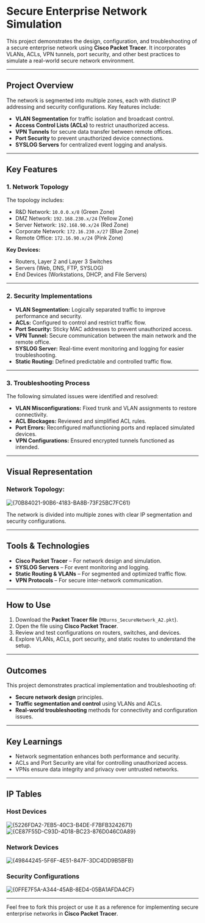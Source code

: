 # Secure Enterprise Network Simulation

This project demonstrates the design, configuration, and troubleshooting of a secure enterprise network using **Cisco Packet Tracer**. It incorporates VLANs, ACLs, VPN tunnels, port security, and other best practices to simulate a real-world secure network environment.

---

## Project Overview
The network is segmented into multiple zones, each with distinct IP addressing and security configurations. Key features include:
- **VLAN Segmentation** for traffic isolation and broadcast control.
- **Access Control Lists (ACLs)** to restrict unauthorized access.
- **VPN Tunnels** for secure data transfer between remote offices.
- **Port Security** to prevent unauthorized device connections.
- **SYSLOG Servers** for centralized event logging and analysis.

---

## Key Features

### 1. Network Topology
The topology includes:
- R&D Network: `10.0.0.x/8` (Green Zone)
- DMZ Network: `192.168.230.x/24` (Yellow Zone)
- Server Network: `192.168.90.x/24` (Red Zone)
- Corporate Network: `172.16.230.x/27` (Blue Zone)
- Remote Office: `172.16.90.x/24` (Pink Zone)

**Key Devices:**
- Routers, Layer 2 and Layer 3 Switches
- Servers (Web, DNS, FTP, SYSLOG)
- End Devices (Workstations, DHCP, and File Servers)

---

### 2. Security Implementations
- **VLAN Segmentation:** Logically separated traffic to improve performance and security.
- **ACLs:** Configured to control and restrict traffic flow.
- **Port Security:** Sticky MAC addresses to prevent unauthorized access.
- **VPN Tunnel:** Secure communication between the main network and the remote office.
- **SYSLOG Server:** Real-time event monitoring and logging for easier troubleshooting.
- **Static Routing:** Defined predictable and controlled traffic flow.

---

### 3. Troubleshooting Process
The following simulated issues were identified and resolved:
- **VLAN Misconfigurations:** Fixed trunk and VLAN assignments to restore connectivity.
- **ACL Blockages:** Reviewed and simplified ACL rules.
- **Port Errors:** Reconfigured malfunctioning ports and replaced simulated devices.
- **VPN Configurations:** Ensured encrypted tunnels functioned as intended.

---

## Visual Representation
### Network Topology:
![{70B84021-90B6-4183-BA8B-73F25BC7FC61}](https://github.com/user-attachments/assets/864c28cf-86f2-4925-89e6-1e10c5967207)

The network is divided into multiple zones with clear IP segmentation and security configurations.

---

## Tools & Technologies
- **Cisco Packet Tracer** – For network design and simulation.
- **SYSLOG Servers** – For event monitoring and logging.
- **Static Routing & VLANs** – For segmented and optimized traffic flow.
- **VPN Protocols** – For secure inter-network communication.

---

## How to Use
1. Download the **Packet Tracer file** (`MBurns_SecureNetwork_A2.pkt`).
2. Open the file using **Cisco Packet Tracer**.
3. Review and test configurations on routers, switches, and devices.
4. Explore VLANs, ACLs, port security, and static routes to understand the setup.

---

## Outcomes
This project demonstrates practical implementation and troubleshooting of:
- **Secure network design** principles.
- **Traffic segmentation and control** using VLANs and ACLs.
- **Real-world troubleshooting** methods for connectivity and configuration issues.

---

## Key Learnings
- Network segmentation enhances both performance and security.
- ACLs and Port Security are vital for controlling unauthorized access.
- VPNs ensure data integrity and privacy over untrusted networks.

---
## IP Tables

### Host Devices
![{5226FDA2-7EB5-40C3-B4DE-F7BFB3242671}](https://github.com/user-attachments/assets/d834594f-bc68-426c-bb06-72d5b1c13be3)
![{CE87F55D-C93D-4D18-BC23-876D046C0A89}](https://github.com/user-attachments/assets/4ad57c43-d873-4868-b576-e7f3923c985f)

### Network Devices
![{49844245-5F6F-4E51-847F-3DC4DD9B5BFB}](https://github.com/user-attachments/assets/b2b6ad31-53f8-4fb5-90a4-399f933608e9)

### Security Configurations
![{0FFE7F5A-A344-45AB-8ED4-05BA1AFDA4CF}](https://github.com/user-attachments/assets/041e9f2a-e03c-4562-b44b-7a115e25554c)

---

Feel free to fork this project or use it as a reference for implementing secure enterprise networks in **Cisco Packet Tracer**.
